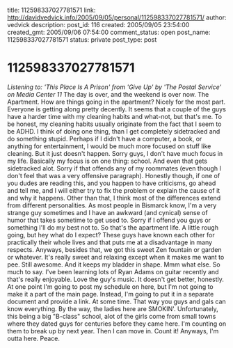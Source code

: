 title: 112598337027781571
link: http://davidvedvick.info/2005/09/05/personal/112598337027781571/
author: vedvick
description: 
post_id: 116
created: 2005/09/05 23:54:00
created_gmt: 2005/09/06 07:54:00
comment_status: open
post_name: 112598337027781571
status: private
post_type: post

# 112598337027781571

_Listening to: 'This Place Is A Prison' from 'Give Up' by 'The Postal Service' on Media Center 11_ The day is over, and the weekend is over now. The Apartment. How are things going in the apartment? Nicely for the most part. Everyone is getting along pretty decently. It seems that a couple of the guys have a harder time with my cleaning habits and what-not, but that's me. To be honest, my cleaning habits usually originate from the fact that I seem to be ADHD. I think of doing one thing, than I get completely sidetracked and do something stupid. Perhaps if I didn't have a computer, a book, or anything for entertainment, I would be much more focused on stuff like cleaning. But it just doesn't happen. Sorry guys, I don't have much focus in my life. Basically my focus is on one thing: school. And even that gets sidetracked alot. Sorry if that offends any of my roommates (even though I don't feel that was a very offensive paragraph). Honestly though, if one of you dudes are reading this, and you happen to have criticisms, go ahead and tell me, and I will either try to fix the problem or explain the cause of it and why it happens. Other than that, I think most of the differences extend from different personalities. As most people in Bismarck know, I'm a very strange guy sometimes and I have an awkward (and cynical) sense of humor that takes sometime to get used to. Sorry if I offend you guys or something I'll do my best not to. So that's the apartment life. A little rough going, but hey what do I expect? These guys have known each other for practically their whole lives and that puts me at a disadvantage in many respects. Anyways, besides that, we got this sweet Zen fountain or garden or whatever. It's really sweet and relaxing except when it makes me want to pee. Still awesome. And it keeps my bladder in shape. Mmm what else. So much to say. I've been learning lots of Ryan Adams on guitar recently and that's really enjoyable. Love the guy's music. It doesn't get better, honestly. At one point I'm going to post my schedule on here, but I'm not going to make it a part of the main page. Instead, I'm going to put it in a separate document and provide a link. At some time. That way you guys and gals can know everything. By the way, the ladies here are SMOKIN'. Unfortunately, this being a big "B-class" school, alot of the girls come from small towns where they dated guys for centuries before they came here. I'm counting on them to break up by next year. Then I can move in. Count it! Anyways, I'm outta here. Peace.
